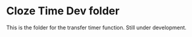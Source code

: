 # Cloze Time Dev folder

This is the folder for the transfer timer function.
Still under development.
